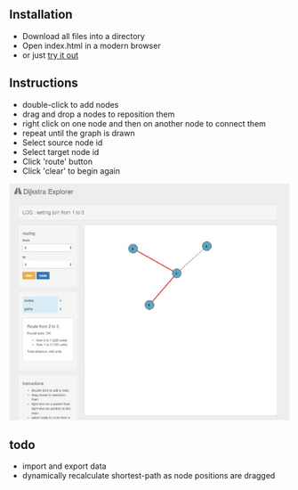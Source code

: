 
## Installation

- Download all files into a directory
- Open index.html in a modern browser
- or just [try it out](http://julianbrowne.github.io/dijkstra-explorer/)

## Instructions

- double-click to add nodes
- drag and drop a nodes to reposition them
- right click on one node and then on another node to connect them
- repeat until the graph is drawn
- Select source node id
- Select target node id
- Click 'route' button
- Click 'clear' to begin again

![screenshot](screenshot.jpg)

## todo

- import and export data
- dynamically recalculate shortest-path as node positions are dragged


